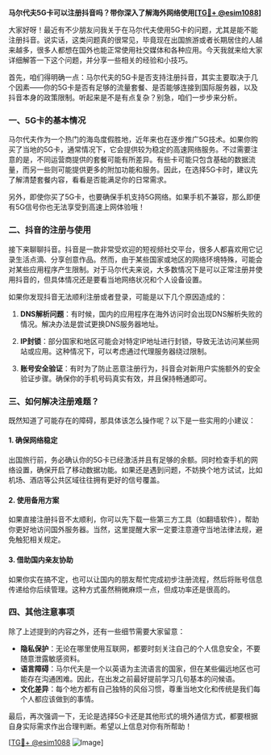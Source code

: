 **马尔代夫5G卡可以注册抖音吗？带你深入了解海外网络使用[[TG💪+ @esim1088](https://t.me/s/esim1088)]**

大家好呀！最近有不少朋友问我关于在马尔代夫使用5G卡的问题，尤其是能不能注册抖音。说实话，这类问题真的很常见，毕竟现在出国旅游或者长期居住的人越来越多，很多人都想在国外也能正常使用社交媒体和各种应用。今天我就来给大家详细解答一下这个问题，并分享一些相关的经验和小技巧。

首先，咱们得明确一点：马尔代夫的5G卡是否支持注册抖音，其实主要取决于几个因素——你的5G卡是否有足够的流量套餐、是否能够连接到国际服务器，以及抖音本身的政策限制。听起来是不是有点复杂？别急，咱们一步步来分析。

### 一、5G卡的基本情况

马尔代夫作为一个热门的海岛度假胜地，近年来也在逐步推广5G技术。如果你购买了当地的5G卡，通常情况下，它会提供较为稳定的高速网络服务。不过需要注意的是，不同运营商提供的套餐可能有所差异。有些卡可能只包含基础的数据流量，而另一些则可能提供更多的附加功能和服务。因此，在选择5G卡时，建议先了解清楚套餐内容，看看是否能满足你的日常需求。

另外，即使你买了5G卡，也要确保手机支持5G网络。如果手机不兼容，那么即便有5G信号你也无法享受到高速上网体验哦！

### 二、抖音的注册与使用

接下来聊聊抖音。抖音是一款非常受欢迎的短视频社交平台，很多人都喜欢用它记录生活点滴、分享创意作品。然而，由于某些国家或地区的网络环境特殊，可能会对某些应用程序产生限制。对于马尔代夫来说，大多数情况下是可以正常注册并使用抖音的，但具体情况还是要看当地网络状况和个人设备设置。

如果你发现抖音无法顺利注册或者登录，可能是以下几个原因造成的：

1. **DNS解析问题**：有时候，国内的应用程序在海外访问时会出现DNS解析失败的情况。解决办法是尝试更换DNS服务器地址。
   
2. **IP封锁**：部分国家和地区可能会对特定IP地址进行封锁，导致无法访问某些网站或应用。这种情况下，可以考虑通过代理服务器绕过限制。

3. **账号安全验证**：有时为了防止恶意注册行为，抖音会对新用户实施额外的安全验证步骤。确保你的手机号码真实有效，并且保持畅通即可。

### 三、如何解决注册难题？

既然知道了可能存在的障碍，那具体该怎么操作呢？以下是一些实用的小建议：

#### 1. 确保网络稳定
出国旅行前，务必确认你的5G卡已经激活并且有足够的余额。同时检查手机的网络设置，确保开启了移动数据功能。如果还是遇到问题，不妨换个地方试试，比如机场、酒店等公共区域往往拥有更好的信号覆盖。

#### 2. 使用备用方案
如果直接注册抖音不太顺利，你可以先下载一些第三方工具（如翻墙软件），帮助你更好地访问国外服务器。当然，这里提醒大家一定要注意遵守当地法律法规，避免触犯相关规定。

#### 3. 借助国内亲友协助
如果你实在搞不定，也可以让国内的朋友帮忙完成初步注册流程，然后将账号信息传递给你后续管理。这种方式虽然稍微麻烦一点，但成功率还是很高的。

### 四、其他注意事项

除了上述提到的内容之外，还有一些细节需要大家留意：

- **隐私保护**：无论在哪里使用互联网，都要时刻关注自己的个人信息安全，不要随意泄露敏感资料。
- **语言障碍**：马尔代夫是一个以英语为主流语言的国家，但在某些偏远地区也可能存在沟通困难。因此，在出发之前最好提前学习几句基本的问候语。
- **文化差异**：每个地方都有自己独特的风俗习惯，尊重当地文化和传统是我们每个人都应该做到的事情。

最后，再次强调一下，无论是选择5G卡还是其他形式的境外通信方式，都要根据自身实际需求作出合理判断。希望以上信息对你有所帮助！

[[TG💪+ @esim1088](https://t.me/s/esim1088) ![Image](https://i.postimg.cc/4NQfJmqS/Snipaste-2025-05-13-00-14-12.png)]